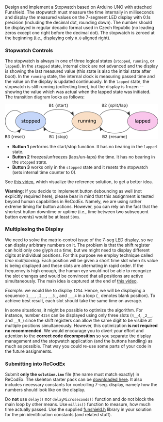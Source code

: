 
Design and implement a Stopwatch based on Arduino UNO with attached Funshield. The stopwatch must measure the time internally in milliseconds and display the measured values on the 7-segment LED display with 0.1s precision (including the decimal dot, rounding down). The number should be displayed in regular decadic format used in Czech Republic (no leading zeros except one right before the decimal dot). The stopwatch is zeroed at the beginning (i.e., displaying only  `0.0`  aligned right).

### Stopwatch Controls

The stopwatch is always in one of three logical states (`stopped`,  `running`, or  `lapped`). In the  `stopped`  state, internal clock are not advanced and the display is showing the last measured value (this state is also the initial state after boot). In the  `running`  state, the internal clock is measuring passed time and the value on the display is updated continuously. In the  `lapped`  state, the stopwatch is still running (collecting time), but the display is frozen -- showing the value which was actual when the lapped state was initiated. The transition diagram looks as follows:

![schema.png](https://github.com/DuongXuanAnh/ArduinoMFF/blob/main/05%20-%20Arduino%20Stopwatch/schema.png?raw=true)


-   **Button 1**  performs the start/stop function. It has no bearing in the  `lapped`  state.
-   **Button 2**  freezes/unfreezes (laps/un-laps) the time. It has no bearing in the  `stopped`  state.
-   **Button 3**  works only in the  `stopped`  state and it resets the stopwatch (sets internal time counter to 0).

See  [this video](https://youtu.be/wT15zxqQthM), which visualize the reference solution, to get a better idea.

**Warning:**  If you decide to implement button debouncing as well (not explicitly required here), please bear in mind that this assignment is tested beyond human capabilities in ReCodEx. Namely, we are using rather extreme timing for button actions. However, you can rely on the fact that the shortest button downtime or uptime (i.e., time between two subsequent button events) would be at least  `50ms`.

### Multiplexing the Display

We need to solve the matrix-control issue of the 7-seg LED display, so we can display arbitrary numbers on it. The problem is that the shift register can hold only one glyph at a time, but we might need to display different digits at individual positions. For this purpose we employ technique called  _time multiplexing_. Each position will be given a short time slot when its value is being displayed and these slots are alternating in rapid order. If the frequency is high enough, the human eye would not be able to recognize the slot changes and would be convinced that all positions are active simultaneously. The main idea is captured at the end of  [this video](https://youtu.be/Nwst00RFC58).

_Example:_  we would like to display  `1234`. Hence, we will be displaying a sequence  `1___`,  `_2__`,  `__3_`, and  `___4`  in a loop (`_`  denotes blank position). To achieve best result, each slot should take the same time on average.

In some situations, it might be possible to optimize the algorithm. For instance, number  `4254`  can be displayed using only three slots (`4__4`,  `_2__`, and  `__5_`) since the shift registers can allow the same digit to be visible at multiple positions simultaneously. However, this optimization  **is not required no recommended**. We would encourage you to divert your effort and attention to the  **correct code decomposition**  so you separate the display management and the stopwatch application (and the buttons handling) as much as possible. That way you could re-use some parts of your code in the future assignments.

### Submitting into ReCodEx

Submit  **only the  `solution.ino`**  file (the name must match exactly) in ReCodEx. The skeleton starter pack can be  [downloaded here](https://recodex.mff.cuni.cz/api/v1/uploaded-files/fba912cf-95f6-11eb-a1a9-005056ad4f31/download). It also includes necessary constants for controlling 7-seg. display, namely how the numbers should look like on the display.

Do  **not**  use  `delay()`  nor  `delayMicroseconds()`  function and do not block the main loop by other means. Use  `millis()`  function to measure, how much time actually passed. Use the supplied  [funshield.h](https://www.ksi.mff.cuni.cz/teaching/nswi170-web/download/Funshield.zip)  library in your solution for the pin identification constants (and related stuff).
